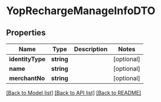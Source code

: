 # YopRechargeManageInfoDTO

## Properties
Name | Type | Description | Notes
------------ | ------------- | ------------- | -------------
**identityType** | **string** |  | [optional] 
**name** | **string** |  | [optional] 
**merchantNo** | **string** |  | [optional] 

[[Back to Model list]](../README.md#documentation-for-models) [[Back to API list]](../README.md#documentation-for-api-endpoints) [[Back to README]](../README.md)


